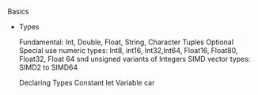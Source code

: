 Basics

* Types
  
  Fundamental: Int, Double, Float, String, Character
  Tuples
  Optional
  Special use numeric types: Int8, int16, Int32,Int64, Float16, Float80, Float32, Float 64 snd unsigned variants of Integers
  SIMD vector types: SIMD2 to SIMD64

  Declaring Types
   Constant let
   Variable car

